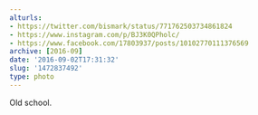 ```yaml
---
alturls:
- https://twitter.com/bismark/status/771762503734861824
- https://www.instagram.com/p/BJ3K0QPholc/
- https://www.facebook.com/17803937/posts/10102770111376569
archive: [2016-09]
date: '2016-09-02T17:31:32'
slug: '1472837492'
type: photo
---
```


Old school.
